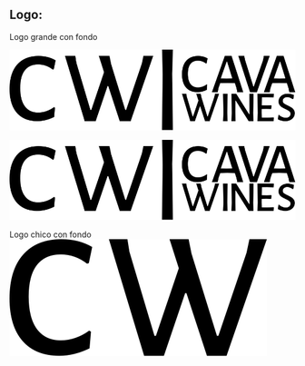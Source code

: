 ## Logo:

Logo grande con fondo

<img src="/design/CAVA-WINES-LOGO-GRANDE-BN-FONDO.svg" alt="Logo blanco y negro" backgrund-color="white">

![Logo blanco y negro ](/design/CAVA-WINES-LOGO-GRANDE-BN-FONDO.svg)

Logo chico con fondo
![Logo chico blanco y negro ](/design/CAVA-WINES-LOGO-CHICO-BN-FONDO.svg)
